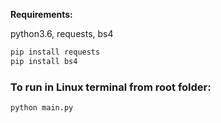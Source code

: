 <strong>Requirements:</strong>

python3.6, requests, bs4

```bash
pip install requests
pip install bs4
```

### To run in Linux terminal from root folder:
```bash
python main.py
```
